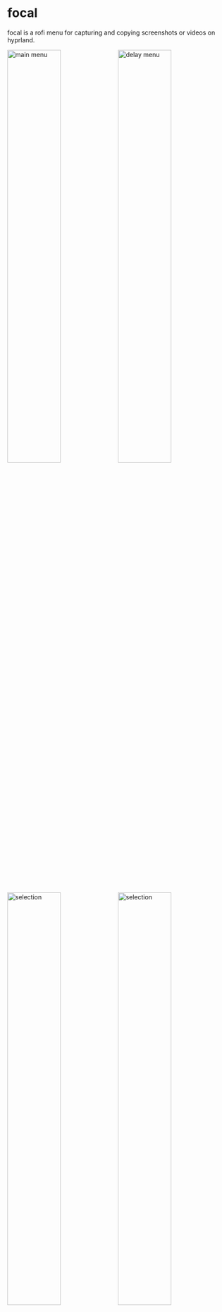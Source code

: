 # focal

focal is a rofi menu for capturing and copying screenshots or videos on hyprland.

<!-- 93859049_p0.webp -->
<img src="https://i.imgur.com/3DrXV0I.png" alt="main menu" width="49%" /> <img src="https://i.imgur.com/AipxMmf.png" alt="delay menu" width="49%" />
<img src="https://i.imgur.com/5NXnkKm.png" alt="selection" width="49%" /> <img src="https://i.imgur.com/cUecXb3.png" alt="selection" width="49%" />
<br/>
<em>Wallpaper made by the awesome <a href="https://www.pixiv.net/en/users/2993192">Rosuuri</a></em>

## Features

- rofi menu to select area or window to capture / capture the entire screen
- rofi menu to select delay before capture
- image / video is automatically copied to clipboard, ready for pasting into other programs
- notifications when screenshots are captured
- all options are also avaiable via a CLI
- OCR support to select text from captured image (CLI only)

## Installation

```nix
{
  inputs.focal = {
    url = "github:iynaix/focal";
    inputs.nixpkgs.follows = "nixpkgs"; # override this repo's nixpkgs snapshot
  };
}
```

Then, include it in your `environment.systemPackages` or `home.packages` by referencing the input:
```nix
inputs.focal.packages.${pkgs.system}.default
```

Alternatively, it can also be run directly:

```sh
nix run github:iynaix/focal
```

OCR support can be optionally disabled through the use of an override:
```nix
(inputs.focal.packages.${pkgs.system}.default.override { ocr = false; })
```

## Usage

```console
$ focal --help
focal is a rofi menu for capturing and copying screenshots or videos on hyprland.

Usage: focal [OPTIONS] [FILE]

Arguments:
  [FILE]
          files are created in XDG_PICTURES_DIR/Screenshots or XDG_VIDEOS_DIR/Screencasts if not specified

Options:
      --rofi
          display rofi menu for options

      --no-icons
          do not show icons for rofi menu

      --theme <THEME>
          path to a rofi theme

      --area <AREA>
          type of area to capture

          [possible values: monitor, selection, all]

      --delay <DELAY>
          delay in seconds before capturing

      --slurp <SLURP>
          options to pass to slurp

      --no-notify
          do not show notifications

      --no-save
          do not save the file permanently

      --video
          record video instead of screenshots

      --audio
          capture video with audio

      --edit <PROGRAM>
          edit screenshot using PROGRAM

      --ocr [<LANG>]
          runs OCR on the selected text, defaulting to English, supported languages can be shown using 'tesseract --list-langs'

  -h, --help
          Print help (see a summary with '-h')

  -V, --version
          Print version
```

## Packaging

To build focal from source

- Build dependencies
    * Rust (cargo, rustc)
- Runtime dependencies
    * [grim](https://sr.ht/~emersion/grim/)
    * [libnotify](https://gitlab.gnome.org/GNOME/libnotify)
    * [slurp](https://github.com/emersion/slurp)
    * [hyprland](https://github.com/hyprwm/Hyprland)
    * [rofi-wayland](https://github.com/lbonn/rofi)
    * [wl-clipboard](https://github.com/bugaevc/wl-clipboard)
    * [wf-recorder](https://github.com/ammen99/wf-recorder)
    * [ffmpeg](https://www.ffmpeg.org/)

## Hacking

Just use `nix develop`